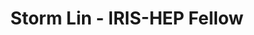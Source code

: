 ---
layout: fellow
pagetype: fellow
permalink: /fellows/stormsomething.html
fellow-name: Storm Lin
title: Storm Lin - IRIS-HEP Fellow
active: false
dates:
  start: 2021-06-14
  end: 2021-08-13
photo: /assets/images/team/fellows-2021/Storm-Lin.JPG
institution: UC Berkeley
e-mail: stormsomething@gmail.com
project_title: Benchmarking Prototype Analysis Codes on the Coffea-Casa Analysis Facility
focus-area: as
project_goal: >
  This project seeks to expand existing demo analyses that use the coffea and cabinetry
  Python packages for high energy physics to build towards the IRIS-HEP analysis grand
  challenge. In particular, it will demonstrate the integration between these two
  tools as well as benchmark their performance by using them to recreate an analysis
  from the ATLAS Open Data. This benchmarking will be done on the newly-developed
  coffea-casa analysis facility and will also serve as a test and demonstration of
  the coffea-casa system.
mentors:
- Kyle Cranmer (New York University)
proposal: /assets/pdf/fellows-2021/Fellow-Storm-Lin-Proposal.pdf
presentations:
- title: Benchmarking Prototype Analysis Codes on the Coffea-Casa Analysis Facility
  date: 2021-09-29
  url: https://indico.cern.ch/event/1071410/contributions/4505141/attachments/2317618/3945628/Storm_Lin_prototype_analysis_systems.pdf
  meeting: IRIS-HEP Topical Meetings
  meetingurl: https://indico.cern.ch/event/1071410/
  recordingurl: https://youtu.be/oZgESG2t1gU
  focus-area: as
current_status: >
  <strong>June 2022</strong> - Research Assistant at Stony Brook University
github-username: stormsomething
linkedin-profile: https://www.linkedin.com/in/storm-lin-104aa7143/
challenge-area:
funding-source: nsf
---